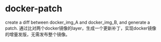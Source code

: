 # docker-patch
create a diff between docker_img_A and docker_img_B, and generate a patch.
通过比对两个docker镜像的layer，生成一个更新补丁，实现docker镜像的增量发版，无需发布整个镜像。
